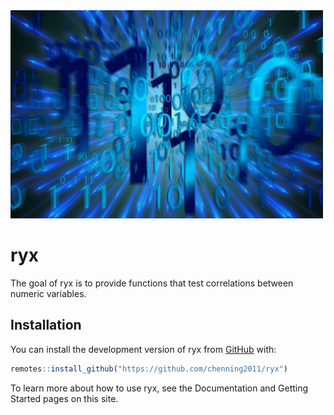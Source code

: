 
<img src="digitization-6605643_1280.jpg" width = "500" alt = "blurred ones and zeros">

<!-- README.md is generated from README.Rmd. Please edit that file -->

# ryx

<!-- badges: start -->
<!-- badges: end -->

The goal of ryx is to provide functions that test correlations between
numeric variables.

## Installation

You can install the development version of ryx from
[GitHub](https://github.com/) with:

``` r
remotes::install_github("https://github.com/chenning2011/ryx")
```

To learn more about how to use ryx, see the Documentation and Getting
Started pages on this site.
